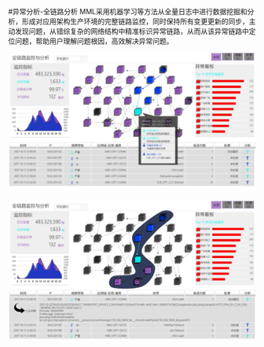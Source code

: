#异常分析-全链路分析
MML采用机器学习等方法从全量日志中进行数据挖掘和分析，形成对应用架构生产环境的完整链路监控，同时保持所有变更更新的同步，主动发现问题，从错综复杂的网络结构中精准标识异常链路，从而从该异常链路中定位问题，帮助用户理解问题根因，高效解决异常问题。

![](/white_paper/assets/全链路分析.jpg)

![](/white_paper/assets/全链路分析2.jpg)